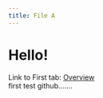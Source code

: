 ```yaml
---
title: File A
---
```


# Hello!

Link to First tab: [Overview](../overview)  
first test github.......